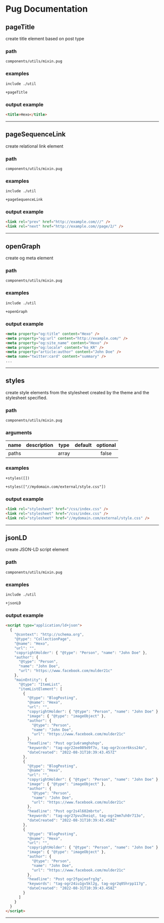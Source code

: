 # Pug Documentation 

## pageTitle

create title element based on post type


### path 

`components/utils/mixin.pug`


### examples

```jade
include ./util

+pageTitle
```


### output example 

```html
<title>Hexo</title>

```


---


## pageSequenceLink

create relational link element


### path 

`components/utils/mixin.pug`


### examples

```jade
include ./util

+pageSequenceLink
```


### output example 

```html
<link rel="prev" href="http://example.com///" />
<link rel="next" href="http://example.com//page/2/" />

```


---


## openGraph

create og meta element


### path 

`components/utils/mixin.pug`


### examples

```jade
include ./util

+openGraph
```


### output example 

```html
<meta property="og:title" content="Hexo" />
<meta property="og:url" content="http://example.com/" />
<meta property="og:site_name" content="Hexo" />
<meta property="og:locale" content="ko_KR" />
<meta property="article:author" content="John Doe" />
<meta name="twitter:card" content="summary" />
...

```


---


## styles

create style elements from the stylesheet created by the theme
and the stylesheet specified.



### path 

`components/utils/mixin.pug`


### arguments 

|name|description|type|default|optional|
|:---:|:---|:---:|:---:|:---:|
|paths||array||false|



### examples

```jade
+styles([])
```
```jade
+styles(["//mydomain.com/external/style.css"])
```


### output example 

```html
<link rel="stylesheet" href="/css/index.css" />
<link rel="stylesheet" href="/css/index.css" />
<link rel="stylesheet" href="//mydomain.com/external/style.css" />

```


---


## jsonLD

create JSON-LD script element


### path 

`components/utils/mixin.pug`


### examples

```jade
include ./util

+jsonLD
```


### output example 

```html
<script type="application/ld+json">
  {
    "@context": "http://schema.org",
    "@type": "CollectionPage",
    "@name": "Hexo",
    "url": "",
    "copyrightHolder": { "@type": "Person", "name": "John Doe" },
    "author": {
      "@type": "Person",
      "name": "John Doe",
      "url": "https://www.facebook.com/mulder21c"
    },
    "mainEntity": {
      "@type": "ItemList",
      "itemListElement": [
        {
          "@type": "BlogPosting",
          "@name": "Hexo",
          "url": "",
          "copyrightHolder": { "@type": "Person", "name": "John Doe" },
          "image": { "@type": "imageObject" },
          "author": {
            "@type": "Person",
            "name": "John Doe",
            "url": "https://www.facebook.com/mulder21c"
          },
          "headline": "Post ogr1u6ramghohqo",
          "keywords": "tag-ogr22ee089d9f7o, tag-ogr2ccer6kss24o",
          "dateCreated": "2022-08-31T10:39:43.457Z"
        },
        {
          "@type": "BlogPosting",
          "@name": "Hexo",
          "url": "",
          "copyrightHolder": { "@type": "Person", "name": "John Doe" },
          "image": { "@type": "imageObject" },
          "author": {
            "@type": "Person",
            "name": "John Doe",
            "url": "https://www.facebook.com/mulder21c"
          },
          "headline": "Post ogr2s4l602mbrto",
          "keywords": "tag-ogr27pvu3keiqt, tag-ogr2mm7uh0r713o",
          "dateCreated": "2022-08-31T10:39:43.458Z"
        },
        {
          "@type": "BlogPosting",
          "@name": "Hexo",
          "url": "",
          "copyrightHolder": { "@type": "Person", "name": "John Doe" },
          "image": { "@type": "imageObject" },
          "author": {
            "@type": "Person",
            "name": "John Doe",
            "url": "https://www.facebook.com/mulder21c"
          },
          "headline": "Post ogr2fgajeofrg3g",
          "keywords": "tag-ogr24iu1gv5kl2g, tag-ogr2q05hrpp117g",
          "dateCreated": "2022-08-31T10:39:43.458Z"
        }
      ]
    }
  }
</script>

```


---



